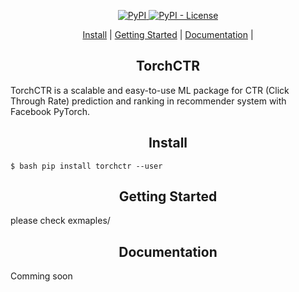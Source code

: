 <p align="center">
<a href="https://pypi.org/project/torchctr/">
    <img alt="PyPI" src="https://img.shields.io/pypi/v/torchctr.svg">
</a>
<a href='https://github.com/guokr/torchctr/blob/master/LICENSE'>
    <img alt="PyPI - License" src="https://img.shields.io/pypi/l/gnes.svg">
</a>
</p>


<p align="center">
  <a href="#install">Install</a> |
  <a href="#getting-started">Getting Started</a> |
  <a href="#documentation">Documentation</a> |
</p>



<h2 align="center">TorchCTR</h2>

TorchCTR is a scalable and easy-to-use ML package for CTR (Click Through Rate) prediction and ranking in recommender system with Facebook PyTorch.

<h2 align="center">Install</h2>

`$ bash pip install torchctr --user`

<h2 align="center">Getting Started</h2>

please check exmaples/

<h2 align="center">Documentation</h2>

Comming soon

